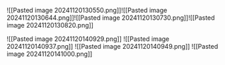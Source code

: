 ![[Pasted image 20241120130550.png]]![[Pasted image 20241120130644.png]]![[Pasted image 20241120130730.png]]![[Pasted image 20241120130820.png]]


![[Pasted image 20241120140929.png]]
![[Pasted image 20241120140937.png]]
![[Pasted image 20241120140949.png]]
![[Pasted image 20241120141000.png]]
